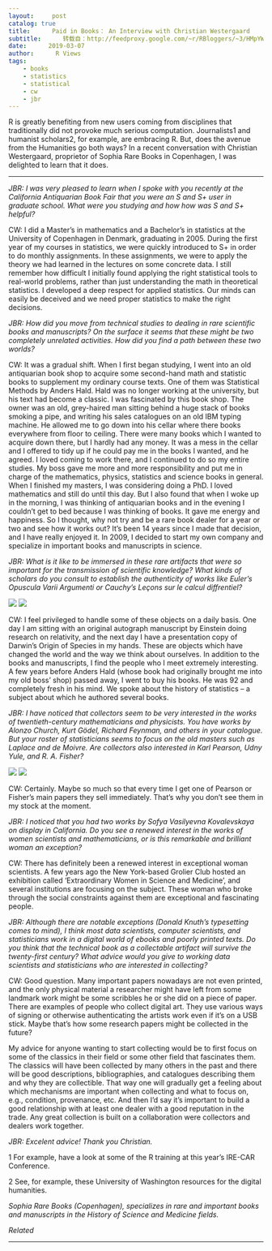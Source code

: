 ```yaml
---
layout:     post
catalog: true
title:      Paid in Books： An Interview with Christian Westergaard
subtitle:      转载自：http://feedproxy.google.com/~r/RBloggers/~3/HMpYW6_OCzs/
date:      2019-03-07
author:      R Views
tags:
    - books
    - statistics
    - statistical
    - cw
    - jbr
---
```






R is greatly benefiting from new users coming from disciplines that traditionally did not provoke much serious computation. Journalists1 and humanist scholars2, for example, are embracing R. But, does the avenue from the Humanities go both ways? In a recent conversation with Christian Westergaard, proprietor of Sophia Rare Books in Copenhagen, I was delighted to learn that it does.

---

*JBR: I was very pleased to learn when I spoke with you recently at the California Antiquarian Book Fair that you were an S and S+ user in graduate school. What were you studying and how how was S and S+ helpful?*

CW: I did a Master’s in mathematics and a Bachelor’s in statistics at the University of Copenhagen in Denmark, graduating in 2005. During the first year of my courses in statistics, we were quickly introduced to S+ in order to do monthly assignments. In these assignments, we were to apply the theory we had learned in the lectures on some concrete data. I still remember how difficult I initially found applying the right statistical tools to real-world problems, rather than just understanding the math in theoretical statistics. I developed a deep respect for applied statistics. Our minds can easily be deceived and we need proper statistics to make the right decisions.

*JBR: How did you move from technical studies to dealing in rare scientific books and manuscripts? On the surface it seems that these might be two completely unrelated activities. How did you find a path between these two worlds?*

CW: It was a gradual shift. When I first began studying, I went into an old antiquarian book shop to acquire some second-hand math and statistic books to supplement my ordinary course texts. One of them was Statistical Methods by Anders Hald. Hald was no longer working at the university, but his text had become a classic. I was fascinated by this book shop. The owner was an old, grey-haired man sitting behind a huge stack of books smoking a pipe, and writing his sales catalogues on an old IBM typing machine. He allowed me to go down into his cellar where there books everywhere from floor to ceiling. There were many books which I wanted to acquire down there, but I hardly had any money. It was a mess in the cellar and I offered to tidy up if he could pay me in the books I wanted, and he agreed. I loved coming to work there, and I continued to do so my entire studies. My boss gave me more and more responsibility and put me in charge of the mathematics, physics, statistics and science books in general. When I finished my masters, I was considering doing a PhD. I loved mathematics and still do until this day. But I also found that when I woke up in the morning, I was thinking of antiquarian books and in the evening I couldn’t get to bed because I was thinking of books. It gave me energy and happiness. So I thought, why not try and be a rare book dealer for a year or two and see how it works out? It’s been 14 years since I made that decision, and I have really enjoyed it. In 2009, I decided to start my own company and specialize in important books and manuscripts in science.

*JBR: What is it like to be immersed in these rare artifacts that were so important for the transmission of scientific knowledge? What kinds of scholars do you consult to establish the authenticity of works like Euler’s Opuscula Varii Argumenti or Cauchy’s Leçons sur le calcul diffrentiel?*

![](https://i2.wp.com/rviews.rstudio.com/post/2019-03-05-Sophia_files/Cauchy.png?resize=400%2C200&ssl=1)
![](https://i2.wp.com/rviews.rstudio.com/post/2019-03-05-Sophia_files/Cauchy.png?w=400&ssl=1)


CW: I feel privileged to handle some of these objects on a daily basis. One day I am sitting with an original autograph manuscript by Einstein doing research on relativity, and the next day I have a presentation copy of Darwin’s Origin of Species in my hands. These are objects which have changed the world and the way we think about ourselves. In addition to the books and manuscripts, I find the people who I meet extremely interesting. A few years before Anders Hald (whose book had originally brought me into my old boss’ shop) passed away, I went to buy his books. He was 92 and completely fresh in his mind. We spoke about the history of statistics – a subject about which he authored several books.

*JBR: I have noticed that collectors seem to be very interested in the works of twentieth-century mathematicians and physicists. You have works by Alonzo Church, Kurt Gödel, Richard Feynman, and others in your catalogue. But your roster of statisticians seems to focus on the old masters such as Laplace and de Moivre. Are collectors also interested in Karl Pearson, Udny Yule, and R. A. Fisher?*

![](https://i0.wp.com/rviews.rstudio.com/post/2019-03-05-Sophia_files/deMoivre.png?resize=400%2C200&ssl=1)
![](https://i0.wp.com/rviews.rstudio.com/post/2019-03-05-Sophia_files/deMoivre.png?w=400&ssl=1)


CW: Certainly. Maybe so much so that every time I get one of Pearson or Fisher’s main papers they sell immediately. That’s why you don’t see them in my stock at the moment.

*JBR: I noticed that you had two works by Sofya Vasilyevna Kovalevskaya on display in California. Do you see a renewed interest in the works of women scientists and mathematicians, or is this remarkable and brilliant woman an exception?*

CW: There has definitely been a renewed interest in exceptional woman scientists. A few years ago the New York-based Grolier Club hosted an exhibition called ‘Extraordinary Women in Science and Medicine’, and several institutions are focusing on the subject. These woman who broke through the social constraints against them are exceptional and fascinating people.

*JBR: Although there are notable exceptions (Donald Knuth’s typesetting comes to mind), I think most data scientists, computer scientists, and statisticians work in a digital world of ebooks and poorly printed texts. Do you think that the technical book as a collectable artifact will survive the twenty-first century? What advice would you give to working data scientists and statisticians who are interested in collecting?*

CW: Good question. Many important papers nowadays are not even printed, and the only physical material a researcher might have left from some landmark work might be some scribbles he or she did on a piece of paper. There are examples of people who collect digital art. They use various ways of signing or otherwise authenticating the artists work even if it’s on a USB stick. Maybe that’s how some research papers might be collected in the future?

My advice for anyone wanting to start collecting would be to first focus on some of the classics in their field or some other field that fascinates them. The classics will have been collected by many others in the past and there will be good descriptions, bibliographies, and catalogues describing them and why they are collectible. That way one will gradually get a feeling about which mechanisms are important when collecting and what to focus on, e.g., condition, provenance, etc. And then I’d say it’s important to build a good relationship with at least one dealer with a good reputation in the trade. Any great collection is built on a collaboration were collectors and dealers work together.

*JBR: Excelent advice! Thank you Christian.*

1 For example, have a look at some of the R training at this year’s IRE-CAR Conference.

2 See, for example, these University of Washington resources for the digital humanities.

*Sophia Rare Books (Copenhagen), specializes in rare and important books and manuscripts in the History of Science and Medicine fields.*

 


*Related*








---
